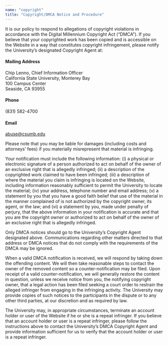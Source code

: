 ```yaml
---
name: "copyright"
title: "Copyright/DMCA Notice and Procedure"
---
```


It is our policy to respond to allegations of copyright violations in accordance with the Digital Millennium Copyright Act (“DMCA”). If you believe that your copyrighted work has been copied and is accessible on the Website in a way that constitutes copyright infringement, please notify the University’s designated Copyright Agent at:

#### Mailing Address[](#heading-442081f1-8d16-4be9-a410-e8425bed204e)

Chip Lenno, Chief Information Officer  
California State University, Monterey Bay  
100 Campus Center  
Seaside, CA 93955

#### Phone[](#heading-0e179472-0b88-4171-a1a0-163cc6a55f9c)

(831) 582-4700

#### Email[](#heading-df10a6fb-c0d9-470a-a617-9901e451e532)

[abuse@csumb.edu](mailto:abuse@csumb.edu)

Please note that you may be liable for damages (including costs and attorneys’ fees) if you materially misrepresent that material is infringing.

Your notification must include the following information: (i) a physical or electronic signature of a person authorized to act on behalf of the owner of an exclusive right that is allegedly infringed; (ii) a description of the copyrighted work claimed to have been infringed; (iii) a description of where the material you claim is infringing is located on the Website, including information reasonably sufficient to permit the University to locate the material; (iv) your address, telephone number and email address; (v) a statement by you that you have a good faith belief that use of the material in the manner complained of is not authorized by the copyright owner, its agent, or the law; and (vi) a statement by you, made under penalty of perjury, that the above information in your notification is accurate and that you are the copyright owner or authorized to act on behalf of the owner of an exclusive right that is allegedly infringed.

Only DMCA notices should go to the University’s Copyright Agent designated above. Communications regarding other matters directed to that address or DMCA notices that do not comply with the requirements of the DMCA may be ignored.

When a valid DMCA notification is received, we will respond by taking down the offending content. We will then take reasonable steps to contact the owner of the removed content so a counter-notification may be filed. Upon receipt of a valid counter-notification, we will generally restore the content in question, unless we receive notice from you, the notifying copyright owner, that a legal action has been filed seeking a court order to restrain the alleged infringer from engaging in the infringing activity. The University may provide copies of such notices to the participants in the dispute or to any other third parties, at our discretion and as required by law.

The University may, in appropriate circumstances, terminate an account holder or user of the Website if he or she is a repeat infringer. If you believe that an account holder or user is a repeat infringer, please follow the instructions above to contact the University’s DMCA Copyright Agent and provide information sufficient for us to verify that the account holder or user is a repeat infringer.